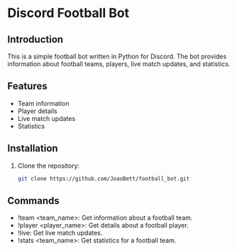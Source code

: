 # Discord Football Bot

## Introduction
This is a simple football bot written in Python for Discord. The bot provides information about football teams, players, live match updates, and statistics.

## Features
- Team information
- Player details
- Live match updates
- Statistics

## Installation
1. Clone the repository:
   ```bash
   git clone https://github.com/JoaoBett/football_bot.git


## Commands
- !team <team_name>: Get information about a football team.
- !player <player_name>: Get details about a football player.
- !live: Get live match updates.
- !stats <team_name>: Get statistics for a football team.